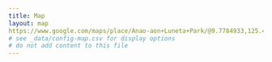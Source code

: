 ```yaml
---
title: Map
layout: map
https://www.google.com/maps/place/Anao-aon+Luneta+Park/@9.7784933,125.4192161,17z/data=!3m1!4b1!4m6!3m5!1s0x330131b193b40445:0xb4436ad69f1b04f3!8m2!3d9.778488!4d125.421791!16s%2Fg%2F11c1s4q313?entry=ttu: /map.html
# see _data/config-map.csv for display options
# do not add content to this file
---
```

